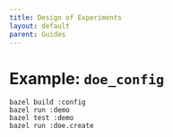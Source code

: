 ```yaml
---
title: Design of Experiments
layout: default
parent: Guides
---
```

Example: `doe_config`
=====================

    bazel build :config
    bazel run :demo
    bazel test :demo
    bazel run :doe.create
